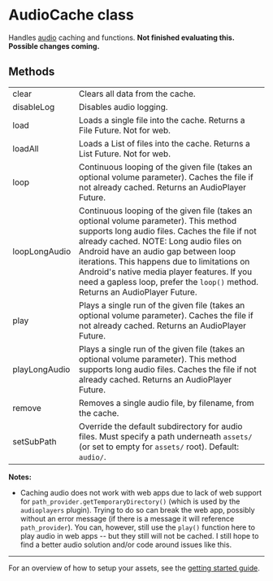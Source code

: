 # AudioCache class

Handles [audio](/doc/audio/audio.md) caching and functions.  **Not finished evaluating this. Possible changes coming.**

## Methods

| | |
| :-- | :-- |
| clear         | Clears all data from the cache. |
| disableLog    | Disables audio logging. |
| load          | Loads a single file into the cache.  Returns a File Future.  Not for web. |
| loadAll       | Loads a List of files into the cache.  Returns a List<File> Future.  Not for web. |
| loop          | Continuous looping of the given file (takes an optional volume parameter).  Caches the file if not already cached.  Returns an AudioPlayer Future. |
| loopLongAudio | Continuous looping of the given file (takes an optional volume parameter).  This method supports long audio files.  Caches the file if not already cached.  NOTE: Long audio files on Android have an audio gap between loop iterations.  This happens due to limitations on Android's native media player features.  If you need a gapless loop, prefer the `loop()` method.  Returns an AudioPlayer Future. |
| play          | Plays a single run of the given file (takes an optional volume parameter).  Caches the file if not already cached.  Returns an AudioPlayer Future. |
| playLongAudio | Plays a single run of the given file (takes an optional volume parameter).  This method supports long audio files.  Caches the file if not already cached.  Returns an AudioPlayer Future. |
| remove        | Removes a single audio file, by filename, from the cache. |
| setSubPath    | Override the default subdirectory for audio files.  Must specify a path underneath `assets/` (or set to empty for `assets/` root).  Default: `audio/`. |

**Notes:**

* Caching audio does not work with web apps due to lack of web support for `path_provider.getTemporaryDirectory()` (which is used by the `audioplayers` plugin).  Trying to do so can break the web app, possibly without an error message (if there is a message it will reference `path_provider`).  You can, however, still use the `play()` function here to play audio in web apps -- but they still will not be cached.  I still hope to find a better audio solution and/or code around issues like this.

----

For an overview of how to setup your assets, see the [getting started guide](/README.md#asset-files).

